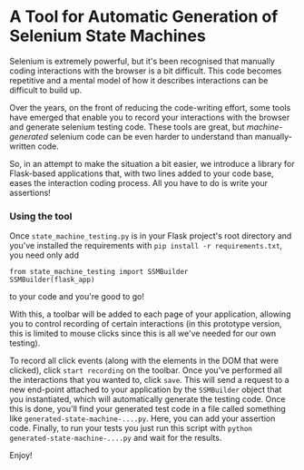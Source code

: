 # A Tool for Automatic Generation of Selenium State Machines

Selenium is extremely powerful, but it's been recognised that manually coding interactions with the browser is a bit difficult.  This code becomes repetitive and a mental model of how it describes interactions can be difficult to build up.

Over the years, on the front of reducing the code-writing effort, some tools have emerged that enable you to record your interactions with the browser and generate selenium testing code.  These tools are great, but *machine-generated* selenium code can be even harder to understand than manually-written code.

So, in an attempt to make the situation a bit easier, we introduce a library for Flask-based applications that, with two lines added to your code base, eases the interaction coding process.  All you have to do is write your assertions!

### Using the tool

Once `state_machine_testing.py` is in your Flask project's root directory and you've installed the requirements with `pip install -r requirements.txt`, you need only add
```
from state_machine_testing import SSMBuilder
SSMBuilder(flask_app)
```
to your code and you're good to go!

With this, a toolbar will be added to each page of your application, allowing you to control recording of certain interactions (in this prototype version, this is limited to mouse clicks since this is all we've needed for our own testing).

To record all click events (along with the elements in the DOM that were clicked), click `start recording` on the toolbar.  Once you've performed all the interactions that you wanted to, click `save`.  This will send a request to a new end-point attached to your application by the `SSMBuilder` object that you instantiated, which will automatically generate
the testing code.  Once this is done, you'll find your generated test code in a file called something like `generated-state-machine-....py`.  Here, you can add your assertion code.  Finally, to run your tests you just run this script with `python generated-state-machine-....py` and wait for the results.

Enjoy!
